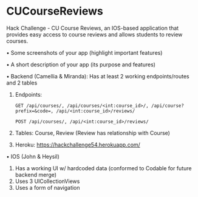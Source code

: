 # CUCourseReviews
Hack Challenge - CU Course Reviews, an IOS-based application that provides easy access to course reviews and allows students to review courses.

• Some screenshots of your app (highlight important features)

• A short description of your app (its purpose and features)

• Backend (Camellia & Miranda): Has at least 2 working endpoints/routes and 2 tables 

1. Endpoints: 

       GET /api/courses/, /api/courses/<int:course_id>/, /api/course?prefix=&code=, /api/<int:course_id>/reviews/

       POST /api/courses/, /api/<int:course_id>/reviews/
2. Tables: Course, Review (Review has relationship with Course)
3. Heroku: https://hackchallenge54.herokuapp.com/

• IOS (John & Heysil)

1. Has a working UI w/ hardcoded data (conformed to Codable for future backend merge)
2. Uses 3 UICollectionViews
3. Uses a form of navigation

